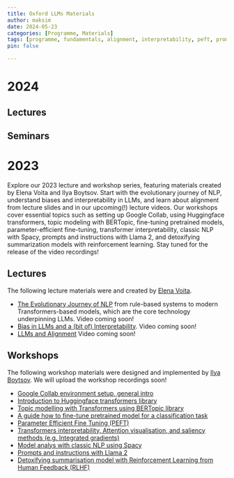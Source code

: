 ```yaml
---
title: Oxford LLMs Materials
author: maksim
date: 2024-05-23
categories: [Programme, Materials]
tags: [programme, fundamentals, alignment, interpretability, peft, prompts, llama2]
pin: false

---
```



# 2024

## Lectures


## Seminars



# 2023

Explore our 2023 lecture and workshop series, featuring materials created by Elena Voita and Ilya Boytsov. Start with the evolutionary journey of NLP, understand biases and interpretability in LLMs, and learn about alignment from lecture slides and in our upcoming(!) lecture videos. Our workshops cover essential topics such as setting up Google Collab, using Huggingface transformers, topic modeling with BERTopic, fine-tuning pretrained models, parameter-efficient fine-tuning, transformer interpretability, classic NLP with Spacy, prompts and instructions with Llama 2, and detoxifying summarization models with reinforcement learning. Stay tuned for the release of the video recordings!

## Lectures

The following lecture materials were and created by [Elena Voita](https://lena-voita.github.io/).
- [The Evolutionary Journey of NLP](https://github.com/antndlcrx/oxford-llms-workshop/blob/main/materials/lectures/day_1/The%20Evolutionary%20Journey%20in%20NLP.pdf) from rule-based systems to modern Transformers-based models, which are the core technology underpinning LLMs. Video coming soon! 
- [Bias in LLMs and a (bit of) Interpretability](https://github.com/antndlcrx/oxford-llms-workshop/blob/main/materials/lectures/day_2/Bias%20in%20LLMs%20and%20interpretability.pdf). Video coming soon!
- [LLMs and Alignment](https://github.com/antndlcrx/oxford-llms-workshop/blob/main/materials/lectures/day_3/Prompt%20engineering%2C%20RHLF%2C%20ChatGPT.pdf)
Video coming soon!

## Workshops
The following workshop materials were designed and implemented by [Ilya Boytsov](https://www.linkedin.com/in/ieboytsov/).
We will upload the workshop recordings soon!
- [Google Collab environment setup, general intro](https://github.com/antndlcrx/oxford-llms-workshop/blob/main/materials/seminars/day_1/0_Env%20setup%20and%20intro.ipynb)
- [Introduction to Huggingface transformers library](https://github.com/antndlcrx/oxford-llms-workshop/blob/main/materials/seminars/day_1/1_Intro%20to%20transformers.ipynb)
- [Topic modelling with Transformers using BERTopic library](https://github.com/antndlcrx/oxford-llms-workshop/blob/main/materials/seminars/day_1/2_Topic%20modelling%20with%20transformers.ipynb)
- [A guide how to fine-tune pretrained model for a classification task](https://github.com/antndlcrx/oxford-llms-workshop/blob/main/materials/seminars/day_1/3_Fine%20tune%20pretrained%20model.ipynb)
- [Parameter Efficient Fine Tuning (PEFT)](https://github.com/antndlcrx/oxford-llms-workshop/blob/main/materials/seminars/day_2/4_Parameter%20efficient%20fine%20tuning.ipynb)
- [Transformers interpretability, Attention visualisation, and saliency methods (e.g. Integrated gradients)](https://github.com/antndlcrx/oxford-llms-workshop/blob/main/materials/seminars/day_2/5_Transformers%20interpretability.ipynb)
- [Model analys with classic NLP using Spacy](https://github.com/antndlcrx/oxford-llms-workshop/blob/main/materials/seminars/day_2/6_Sentiment%20analysis%20with%20classic%20NLP.ipynb)
- [Prompts and instructions with Llama 2](https://github.com/antndlcrx/oxford-llms-workshop/blob/main/materials/seminars/day_3/7_Prompts%20and%20instructions%20with%20Llama%202.ipynb)
- [Detoxifying summarisation model with Reinforcement Learning from Human Feedback (RLHF)](https://github.com/antndlcrx/oxford-llms-workshop/blob/main/materials/seminars/day_3/8_LLMs%20alignment%20with%20RLHF.ipynb)
